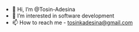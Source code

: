 - 👋 Hi, I’m @Tosin-Adesina
- 👀 I’m interested in software development
- 📫 How to reach me - tosinkadesina@gmail.com

<!---
Tosin-Adesina/Tosin-Adesina is a ✨ special ✨ repository because its `README.md` (this file) appears on your GitHub profile.
You can click the Preview link to take a look at your changes.
--->
